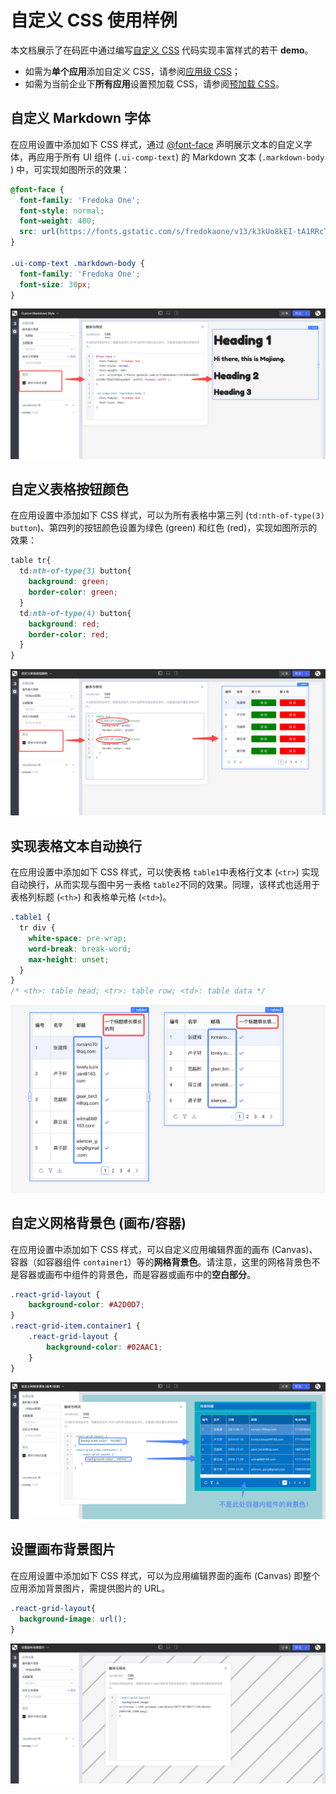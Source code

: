 # 自定义 CSS 使用样例

本文档展示了在码匠中通过编写[自定义 CSS](https://majiang.co/docs/style#%E8%87%AA%E5%AE%9A%E4%B9%89css) 代码实现丰富样式的若干 ​**demo**​。

* 如需为**单个应用**添加自定义 CSS，请参阅[应用级 CSS](https://majiang.co/docs/style#%E5%BA%94%E7%94%A8%E7%BA%A7css)；
* 如需为当前企业下**所有应用**设置预加载 CSS，请参阅[预加载 CSS](https://majiang.co/docs/style#%E9%A2%84%E5%8A%A0%E8%BD%BDcss)。

## 自定义 Markdown 字体

在应用设置中添加如下 CSS 样式，通过 [@font-face](https://developer.mozilla.org/en-US/docs/Web/CSS/@font-face) 声明展示文本的自定义字体，再应用于所有 UI 组件 (`.ui-comp-text`​) 的 Markdown 文本 (`.markdown-body`​) 中，可实现如图所示的效果：

```scss
@font-face {
  font-family: 'Fredoka One';
  font-style: normal;
  font-weight: 400;
  src: url(https://fonts.gstatic.com/s/fredokaone/v13/k3kUo8kEI-tA1RRcTZGmTlHGCaen8wf-.woff2) format('woff2');
}

.ui-comp-text .markdown-body {
  font-family: 'Fredoka One';
  font-size: 30px;
}
```

​![](assets/1-20231002181028-h4dotzx.png)​

## 自定义表格按钮颜色

在应用设置中添加如下 CSS 样式，可以为所有表格中第三列 (`td:nth-of-type(3) button`​)、第四列的按钮颜色设置为绿色 (green) 和红色 (red)，实现如图所示的效果：

```scss
table tr{
  td:nth-of-type(3) button{
    background: green;
    border-color: green;
  }
  td:nth-of-type(4) button{
    background: red;
    border-color: red;
  }
}
```

​![](assets/2-20231002181028-pn2dyzg.png)​

## 实现表格文本自动换行

在应用设置中添加如下 CSS 样式，可以使表格 `table1`​ 中表格行文本 (`<tr>`​) 实现自动换行，从而实现与图中另一表格 `table2`​ 不同的效果。同理，该样式也适用于表格列标题 (`<th>`​) 和表格单元格 (`<td>`​)。

```scss
.table1 {
  tr div {
    white-space: pre-wrap;
    word-break: break-word;
    max-height: unset;
  } 
}
/* <th>: table head; <tr>: table row; <td>: table data */
```

​![](assets/3-20231002181028-72fcz2s.png)​

## 自定义网格背景色 (画布/容器)

在应用设置中添加如下 CSS 样式，可以自定义应用编辑界面的画布 (Canvas)、容器（如容器组件 `container1`​）等的​**网格背景色**​。请注意，这里的网格背景色不是容器或画布中组件的背景色，而是容器或画布中的​**空白部分**​。

```scss
.react-grid-layout {
    background-color: #A2D0D7;
}
.react-grid-item.container1 {
    .react-grid-layout {
        background-color: #02AAC1;
    }
}
```

​![](assets/4-20231002181028-bhj5gd2.png)​

## 设置画布背景图片

在应用设置中添加如下 CSS 样式，可以为应用编辑界面的画布 (Canvas) 即整个应用添加背景图片，需提供图片的 URL。

```scss
.react-grid-layout{
  background-image: url();
}
```

​![](assets/5-20231002181028-6a3upcv.png)​
